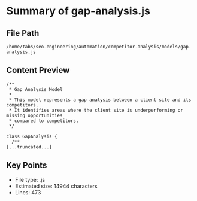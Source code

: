 # Summary of gap-analysis.js
  
## File Path
`/home/tabs/seo-engineering/automation/competitor-analysis/models/gap-analysis.js`

## Content Preview
```
/**
 * Gap Analysis Model
 * 
 * This model represents a gap analysis between a client site and its competitors.
 * It identifies areas where the client site is underperforming or missing opportunities
 * compared to competitors.
 */

class GapAnalysis {
  /**
[...truncated...]
```

## Key Points
- File type: .js
- Estimated size: 14944 characters
- Lines: 473
